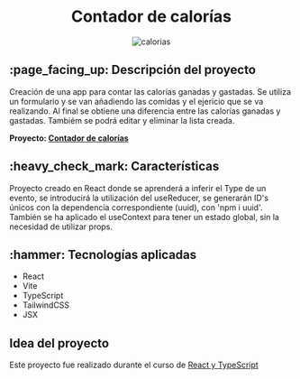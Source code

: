 <h1 align="center"> Contador de calorías</h1>

<div align="center">
    <img src="https://github.com/user-attachments/assets/362238f4-e9b5-4171-bac8-0a91b5d81f0b" alt="calorias">
</div>

<h2> :page_facing_up: Descripción del proyecto</h2>

<p> Creación de una app para contar las calorías ganadas y gastadas. Se utiliza un formulario y se van añadiendo las comidas y el ejericio que se va realizando. Al final se obtiene una diferencia entre las calorías ganadas y gastadas.
Tambiém se podrá editar y eliminar la lista creada. </p>

<b>Proyecto: <a href="https://playful-pika-6d79b1.netlify.app/">Contador de calorías<a></b>

<h2> :heavy_check_mark: Características</h2>
<p> Proyecto creado en React donde se aprenderá a inferir el Type de un evento, 
se introducirá la utilización del useReducer, se generarán ID's únicos con la dependencia correspondiente (uuid), con 'npm i uuid'. 
  También se ha aplicado el useContext para tener un estado global, sin la necesidad de utilizar props.
</p>

<h2> :hammer: Tecnologías aplicadas</h2>

<ul>
  <li>React</li>
  <li>Vite</li>
  <li>TypeScript</li>
  <li>TailwindCSS</li>
  <li>JSX</li>
</ul>

<h2>Idea del proyecto</h2>
<p>Este proyecto fue realizado durante el curso de <a href="https://www.udemy.com/course/react-de-principiante-a-experto-creando-mas-de-10-aplicaciones/?couponCode=KEEPLEARNING">React y TypeScript</a></p>
